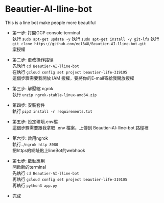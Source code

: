 # Beautier-AI-lline-bot
This is a line bot make people more beautiful

* 第一步: 打開GCP console terminal  
執行 `sudo apt-get update -y`
執行 `sudo apt-get install -y git-lfs`
執行 `git clone https://github.com/ec1348/Beautier-AI-lline-bot.git`  
案授權  
  
* 第二步: 更改操作路徑  
先執行 `cd Beautier-AI-lline-bot`  
在執行 `gcloud config set project beautier-life-319105`  
這個步驟需要我開放 IAM 授權，要將你的E-mail寄給我開放授權  
  
* 第三步: 解壓縮 ngrok  
執行 `unzip ngrok-stable-linux-amd64.zip`  
  
* 第四步: 安裝套件  
執行 `pip3 install -r requirements.txt`  
  
* 第五步: 設定環境.env檔  
這個步驟需要跟我拿取 .env 檔案，上傳到 Beautier-AI-lline-bot 路徑裡  
  
* 第六步: 啟用ngrok  
執行`./ngrok http 8080`  
把https的網址貼上lineBot的webhook  
  
* 第七步: 啟動應用  
開啟新的terminal  
先執行 `cd Beautier-AI-lline-bot`  
再執行 `gcloud config set project beautier-life-319105`  
再執行 `python3 app.py`  
  
* 完成  

